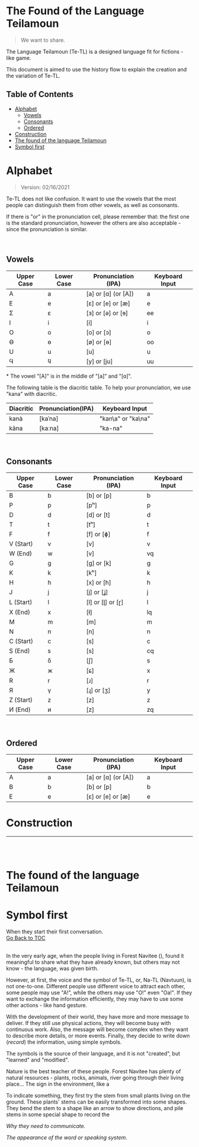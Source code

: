 <h1>The Found of the Language Teilamoun</h1>


> We want to share.

The Language Teilamoun (Te-TL) is a designed language fit for fictions - like game.

This document is aimed to use the history flow to explain the creation and the variation
of Te-TL.

<span id="toc"></span>
<h2> Table of Contents </h2>


- [Alphabet](#alphabet)
  - [Vowels](#vowels)
  - [Consonants](#consonants)
  - [Ordered](#ordered)
- [Construction](#construction)
- [The found of the language Teilamoun](#the-found-of-the-language-teilamoun)
- [Symbol first](#symbol-first)

Alphabet
=======================================

> Version: 02/16/2021

Te-TL does not like confusion. It want to use the vowels that the most people
can distinguish them from other vowels, as well as consonants.

If there is "or" in the pronunciation cell, please remember that:
the first one is the standard pronunciation,
however the others are also acceptable - since the pronunciation is similar.

<br>


Vowels
------


| Upper Case | Lower Case | Pronunciation (IPA) | Keyboard Input |
| ---------- | ---------- | ------------------- | -------------- |
| A          | a          | [a] or [ɑ] (or [A]) | a              |
| E          | e          | [ɛ] or [e] or [æ]   | e              |
| Σ          | ε          | [ɜ] or [ə] or [ɘ]   | ee             |
| I          | i          | [i]                 | i              |
| O          | o          | [o] or [ɔ]          | o              |
| Ѳ          | ѳ          | [ø] or [ɵ]          | oo             |
| U          | u          | [u]                 | u              |
| Ϥ          | ϥ          | [y] or [ju]         | uu             |

\* The vowel "[A]" is in the middle of "[a]" and "[ɑ]".

The following table is the diacritic table.
To help your pronunciation, we use "kana" with diacritic.


| Diacritic | Pronunciation(IPA) | Keyboard Input     |
| --------- | ------------------ | ------------------ |
| kanà      | [kaˈna]            | "kan\a" or "ka\na" |
| kāna      | [kaːna]            | "ka-na"            |


<br>


Consonants
----------

| Upper Case | Lower Case | Pronunciation (IPA) | Keyboard Input |
| ---------- | ---------- | ------------------- | -------------- |
| B          | b          | [b] or [p]          | b              |
| P          | p          | [pʰ]                | p              |
| D          | d          | [d] or [t]          | d              |
| T          | t          | [tʰ]                | t              |
| F          | f          | [f] or [ɸ]          | f              |
| V (Start)  | v          | [v]                 | v              |
| W (End)    | w          | [v]                 | vq             |
| G          | g          | [ɡ] or [k]          | g              |
| K          | k          | [kʰ]                | k              |
| H          | h          | [x] or [h]          | h              |
| J          | j          | [j] or [ʝ]          | j              |
| L (Start)  | l          | [l] or [ɭ] or [ɽ]   | l              |
| X (End)    | x          | [ɫ]                 | lq             |
| M          | m          | [m]                 | m              |
| N          | n          | [n]                 | n              |
| C (Start)  | c          | [s]                 | c              |
| S (End)    | s          | [s]                 | cq             |
| Б          | δ          | [ʃ]                 | s              |
| Ж          | ж          | [ɕ]                 | x              |
| R          | r          | [ɹ]                 | r              |
| Я          | γ          | [ɻ] or [ʒ]          | y              |
| Z (Start)  | z          | [z]                 | z              |
| И (End)    | и          | [z]                 | zq             |


<br>

Ordered
-------

| Upper Case | Lower Case | Pronunciation (IPA) | Keyboard Input |
| ---------- | ---------- | ------------------- | -------------- |
| A          | a          | [a] or [ɑ] (or [A]) | a              |
| B          | b          | [b] or [p]          | b              |
| E          | e          | [ɛ] or [e] or [æ]   | e              |


Construction
=======================================



-------------------------------------------------------------------------------------
<br><br>

The found of the language Teilamoun
=======================================

Symbol first
============
When they start their first conversation.<br>
[Go Back to TOC](#toc)<br><br>

In the very early age, when the people living in Forest Navitee (),
found it meaningful to share what they have already known, but others may not know - 
the language, was given birth.

However, at first, the voice and the symbol of Te-TL, or, Na-TL (Navtuun), is not
one-to-one. Different people use different voice to attract each other, some people
may use "A!", while the others may use "O!" even "Oa!". If they want to exchange the
information efficiently, they may have to use some other actions - like hand gesture.

With the development of their world, they have more and more message to deliver.
If they still use physical actions, they will become busy with continuous work.
Also, the message will become complex when they want to describe more details, or more
events. Finally, they decide to write down (*record*) the information, using simple 
symbols.

The symbols is the source of their language, and it is not "created", but "learned"
and "modified".

Nature is the best teacher of these people. Forest Navitee has plenty of natural
resources - plants, rocks, animals, river going through their living place... The sign
in the environment, like a 

To indicate something, they first try the stem from small plants living on the ground.
These plants' stems can be easily transformed into some shapes. They bend the stem to
a shape like an arrow to show directions, and pile stems in some special shape to record
the 

*Why they need to communicate.*

*The appearance of the word or speaking system*.
